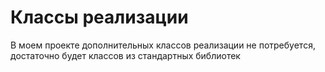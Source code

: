 # Классы реализации

В моем проекте дополнительных классов реализации не потребуется, достаточно будет классов из стандартных
библиотек